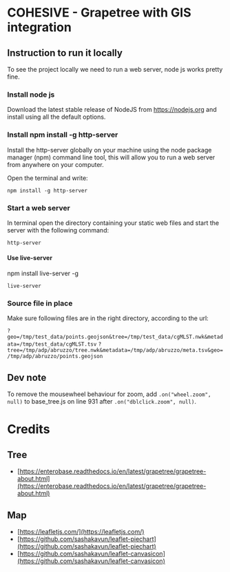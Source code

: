 # COHESIVE - Grapetree with GIS integration

## Instruction to run it locally

To see the project locally we need to run a web server, node js works pretty fine.

### Install node js

Download the latest stable release of NodeJS from https://nodejs.org and install using all the default options.

### Install npm install -g http-server

Install the http-server globally on your machine using the node package manager (npm) command line tool, this will allow you to run a web server from anywhere on your computer.

Open the terminal and write:

`npm install -g http-server`

### Start a web server

In terminal open the directory containing your static web files and start the server with the following command:

`http-server`

#### Use live-server

npm install live-server -g

`live-server`

### Source file in place

Make sure following files are in the right directory, according to the url:

`?geo=/tmp/test_data/points.geojson&tree=/tmp/test_data/cgMLST.nwk&metadata=/tmp/test_data/cgMLST.tsv`
`?tree=/tmp/adp/abruzzo/tree.nwk&metadata=/tmp/adp/abruzzo/meta.tsv&geo=/tmp/adp/abruzzo/points.geojson`

## Dev note
 To remove the mousewheel behaviour for zoom, add `.on("wheel.zoom", null)` to base_tree.js on line 931 after `.on("dblclick.zoom", null)`. 


# Credits

## Tree

- [https://enterobase.readthedocs.io/en/latest/grapetree/grapetree-about.html](https://enterobase.readthedocs.io/en/latest/grapetree/grapetree-about.html)

## Map

- [https://leafletjs.com/](https://leafletjs.com/)
- [https://github.com/sashakavun/leaflet-piechart](https://github.com/sashakavun/leaflet-piechart)
- [https://github.com/sashakavun/leaflet-canvasicon](https://github.com/sashakavun/leaflet-canvasicon)
